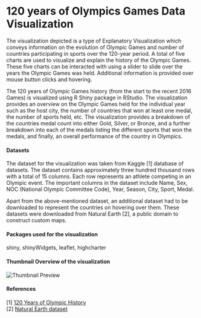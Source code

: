 # 120 years of Olympics Games Data Visualization
The visualization depicted is a type of Explanatory Visualization which conveys information on the evolution of Olympic Games and number of countries participating in sports over the 120-year period. A total of five charts are used to visualize and explain the history of the Olympic Games. These five charts can be interacted with using a slider to slide over the years the Olympic Games was held. Additional information is provided over mouse button clicks and hovering.

The 120 years of Olympic Games history (from the start to the recent 2016 Games) is visualized using R Shiny package in RStudio. The visualization provides an overview on the Olympic Games held for the individual year such as the host city, the number of countries that won at least one medal, the number of sports held, etc. The visualization provides a breakdown of the countries medal count into either Gold, Silver, or Bronze, and a further breakdown into each of the medals listing the different sports that won the medals, and finally, an overall performance of the country in Olympics.

#### Datasets
The dataset for the visualization was taken from Kaggle [1] database of datasets. The dataset contains approximately three hundred thousand rows with a total of 15 columns. Each row represents an athlete competing in an Olympic event. The important columns in the dataset include Name, Sex, NOC (National Olympic Committee Code), Year, Season, City, Sport, Medal.

Apart from the above-mentioned dataset, an additional dataset had to be downloaded to represent the countries on hovering over them. These datasets were downloaded from Natural Earth [2], a public domain to construct custom maps.

#### Packages used for the visualization
shiny, shinyWidgets, leaflet, highcharter

#### Thumbnail Overview of the visualization

![Thumbnail Preview](https://github.com/jagadishr12/olympics-data-visualization/blob/master/Thumbnail%20Overview.png)

#### References
[1] [120 Years of Olympic History](https://www.kaggle.com/heesoo37/120-years-of-olympic-history-athletes-and-results)  
[2] [Natural Earth dataset](https://www.naturalearthdata.com/downloads/50m-cultural-vectors/)
